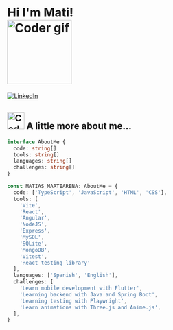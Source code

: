# Hi I'm Mati! <img style="display: block;" src="https://media2.giphy.com/media/v1.Y2lkPTc5MGI3NjExcjE0cjJydWpkNjUwaTB3a3U2a3d0cTBudmhteHRxaXk5M2p2OTU5NCZlcD12MV9pbnRlcm5hbF9naWZfYnlfaWQmY3Q9dHM/qEqiI3Oq7vBkoE236M/100.webp" alt="Coder gif" width="150" height="auto" />

[![LinkedIn](https://img.shields.io/badge/LinkedIn-MatiasMartearena-blue)](https://www.linkedin.com/in/matias-martearena/)

## <img src="https://media4.giphy.com/media/v1.Y2lkPTc5MGI3NjExYXhqbGNuN2IzNWo2M3JhcGZ6aWFoY2R6aHMxZ3J4cXRoMzhqYXFtcyZlcD12MV9pbnRlcm5hbF9naWZfYnlfaWQmY3Q9cw/Zebztgv7jmkoLe1DoY/giphy.webp" alt="Coder gif" width="40" height="auto" /> A little more about me...

```typescript
interface AboutMe {
  code: string[]
  tools: string[]
  languages: string[]
  challenges: string[]
}

const MATIAS_MARTEARENA: AboutMe = {
  code: ['TypeScript', 'JavaScript', 'HTML', 'CSS'],
  tools: [
    'Vite',
    'React',
    'Angular',
    'NodeJS',
    'Express',
    'MySQL',
    'SQLite',
    'MongoDB',
    'Vitest',
    'React testing library'
  ],
  languages: ['Spanish', 'English'],
  challenges: [
    'Learn mobile development with Flutter',
    'Learning backend with Java and Spring Boot',
    'Learning testing with Playwright',
    'Learn animations with Three.js and Anime.js',
  ],
}
```
